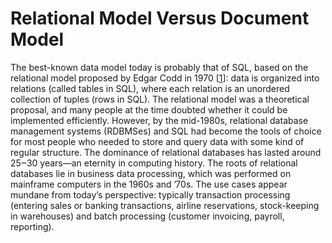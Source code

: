 # Relational Model Versus Document Model 
The best-known data model today is probably that of SQL, based on the relational model proposed by
Edgar Codd in 1970 [[1](ch02.html#Codd1970dg)]:
data is organized into relations (called tables in SQL), where each relation is an unordered collection
of tuples (rows in SQL). 
The relational model was a theoretical proposal, and many people at the time doubted whether it
could be implemented efficiently. However, by the mid-1980s, relational database management systems
(RDBMSes) and SQL had become the tools of choice for most people who needed to store and query data
with some kind of regular structure. The dominance of relational databases has lasted around
25‒30 years—an eternity in computing history. 
The roots of relational databases lie in business data processing, which was performed on
mainframe computers in the 1960s and ’70s. The use cases appear mundane from today’s perspective:
typically transaction processing (entering sales or banking transactions, airline reservations,
stock-keeping in warehouses) and batch processing (customer invoicing, payroll, reporting).